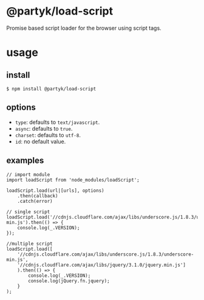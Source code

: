 # @partyk/load-script

Promise based script loader for the browser using script tags.

# usage

## install

```
$ npm install @partyk/load-script
```

## options

- `type`: defaults to `text/javascript`.
- `async`: defaults to `true`.
- `charset`: defaults to `utf-8`.
- `id`: no default value.

## examples

```
// import module
import loadScript from 'node_modules/loadScript';
```

```
loadScript.load(url|[urls], options)
    .then(callback)
    .catch(error) 
```

```
// single script
loadScript.load('//cdnjs.cloudflare.com/ajax/libs/underscore.js/1.8.3/underscore-min.js').then(() => {
    console.log(_.VERSION);   
});

//multiple script
loadScript.load([
    '//cdnjs.cloudflare.com/ajax/libs/underscore.js/1.8.3/underscore-min.js', 
    '//cdnjs.cloudflare.com/ajax/libs/jquery/3.1.0/jquery.min.js']
    ).then(() => {
        console.log(_.VERSION);
        console.log(jQuery.fn.jquery);
    }
);
```